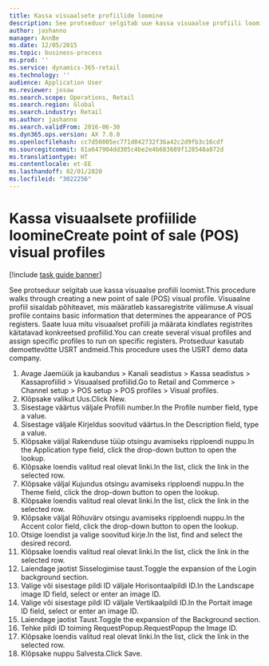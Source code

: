 ```yaml
---
title: Kassa visuaalsete profiilide loomine
description: See protseduur selgitab uue kassa visuaalse profiili loomist.
author: jashanno
manager: AnnBe
ms.date: 12/05/2015
ms.topic: business-process
ms.prod: ''
ms.service: dynamics-365-retail
ms.technology: ''
audience: Application User
ms.reviewer: josaw
ms.search.scope: Operations, Retail
ms.search.region: Global
ms.search.industry: Retail
ms.author: jashanno
ms.search.validFrom: 2016-06-30
ms.dyn365.ops.version: AX 7.0.0
ms.openlocfilehash: cc7d50805ec771d042732f36a42c2d9fb3c16cdf
ms.sourcegitcommit: 81a647904dd305c4be2e4b683689f128548a872d
ms.translationtype: HT
ms.contentlocale: et-EE
ms.lasthandoff: 02/01/2020
ms.locfileid: "3022256"
---
```

# <a name="create-point-of-sale-pos-visual-profiles"></a><span data-ttu-id="9a166-103">Kassa visuaalsete profiilide loomine</span><span class="sxs-lookup"><span data-stu-id="9a166-103">Create point of sale (POS) visual profiles</span></span>

[!include [task guide banner](../includes/task-guide-banner.md)]

<span data-ttu-id="9a166-104">See protseduur selgitab uue kassa visuaalse profiili loomist.</span><span class="sxs-lookup"><span data-stu-id="9a166-104">This procedure walks through creating a new point of sale (POS) visual profile.</span></span> <span data-ttu-id="9a166-105">Visuaalne profiil sisaldab põhiteavet, mis määratleb kassaregistrite välimuse.</span><span class="sxs-lookup"><span data-stu-id="9a166-105">A visual profile contains basic information that determines the appearance of POS registers.</span></span> <span data-ttu-id="9a166-106">Saate luua mitu visuaalset profiili ja määrata kindlates registrites käitatavad konkreetsed profiilid.</span><span class="sxs-lookup"><span data-stu-id="9a166-106">You can create several visual profiles and assign specific profiles to run on specific registers.</span></span> <span data-ttu-id="9a166-107">Protseduur kasutab demoettevõtte USRT andmeid.</span><span class="sxs-lookup"><span data-stu-id="9a166-107">This procedure uses the USRT demo data company.</span></span>

1. <span data-ttu-id="9a166-108">Avage Jaemüük ja kaubandus > Kanali seadistus > Kassa seadistus > Kassaprofiilid > Visuaalsed profiilid.</span><span class="sxs-lookup"><span data-stu-id="9a166-108">Go to Retail and Commerce > Channel setup > POS setup > POS profiles > Visual profiles.</span></span>
2. <span data-ttu-id="9a166-109">Klõpsake valikut Uus.</span><span class="sxs-lookup"><span data-stu-id="9a166-109">Click New.</span></span>
3. <span data-ttu-id="9a166-110">Sisestage väärtus väljale Profiili number.</span><span class="sxs-lookup"><span data-stu-id="9a166-110">In the Profile number field, type a value.</span></span>
4. <span data-ttu-id="9a166-111">Sisestage väljale Kirjeldus soovitud väärtus.</span><span class="sxs-lookup"><span data-stu-id="9a166-111">In the Description field, type a value.</span></span>
5. <span data-ttu-id="9a166-112">Klõpsake väljal Rakenduse tüüp otsingu avamiseks ripploendi nuppu.</span><span class="sxs-lookup"><span data-stu-id="9a166-112">In the Application type field, click the drop-down button to open the lookup.</span></span>
6. <span data-ttu-id="9a166-113">Klõpsake loendis valitud real olevat linki.</span><span class="sxs-lookup"><span data-stu-id="9a166-113">In the list, click the link in the selected row.</span></span>
7. <span data-ttu-id="9a166-114">Klõpsake väljal Kujundus otsingu avamiseks ripploendi nuppu.</span><span class="sxs-lookup"><span data-stu-id="9a166-114">In the Theme field, click the drop-down button to open the lookup.</span></span>
8. <span data-ttu-id="9a166-115">Klõpsake loendis valitud real olevat linki.</span><span class="sxs-lookup"><span data-stu-id="9a166-115">In the list, click the link in the selected row.</span></span>
9. <span data-ttu-id="9a166-116">Klõpsake väljal Rõhuvärv otsingu avamiseks ripploendi nuppu.</span><span class="sxs-lookup"><span data-stu-id="9a166-116">In the Accent color field, click the drop-down button to open the lookup.</span></span>
10. <span data-ttu-id="9a166-117">Otsige loendist ja valige soovitud kirje.</span><span class="sxs-lookup"><span data-stu-id="9a166-117">In the list, find and select the desired record.</span></span>
11. <span data-ttu-id="9a166-118">Klõpsake loendis valitud real olevat linki.</span><span class="sxs-lookup"><span data-stu-id="9a166-118">In the list, click the link in the selected row.</span></span>
12. <span data-ttu-id="9a166-119">Laiendage jaotist Sisselogimise taust.</span><span class="sxs-lookup"><span data-stu-id="9a166-119">Toggle the expansion of the Login background section.</span></span>
13. <span data-ttu-id="9a166-120">Valige või sisestage pildi ID väljale Horisontaalpildi ID.</span><span class="sxs-lookup"><span data-stu-id="9a166-120">In the Landscape image ID field, select or enter an image ID.</span></span>
14. <span data-ttu-id="9a166-121">Valige või sisestage pildi ID väljale Vertikaalpildi ID.</span><span class="sxs-lookup"><span data-stu-id="9a166-121">In the Portait image ID field, select or enter an image ID.</span></span>
15. <span data-ttu-id="9a166-122">Laiendage jaotist Taust.</span><span class="sxs-lookup"><span data-stu-id="9a166-122">Toggle the expansion of the Background section.</span></span>
16. <span data-ttu-id="9a166-123">Tehke pildi ID toiming RequestPopup.</span><span class="sxs-lookup"><span data-stu-id="9a166-123">RequestPopup the Image ID.</span></span>
17. <span data-ttu-id="9a166-124">Klõpsake loendis valitud real olevat linki.</span><span class="sxs-lookup"><span data-stu-id="9a166-124">In the list, click the link in the selected row.</span></span>
18. <span data-ttu-id="9a166-125">Klõpsake nuppu Salvesta.</span><span class="sxs-lookup"><span data-stu-id="9a166-125">Click Save.</span></span>

